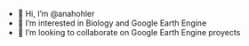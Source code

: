 - 👋 Hi, I’m @anahohler
- 👀 I’m interested in Biology and Google Earth Engine
- 💞️ I’m looking to collaborate on Google Earth Engine proyects

<!---
anahohler/anahohler is a ✨ special ✨ repository because its `README.md` (this file) appears on your GitHub profile.
You can click the Preview link to take a look at your changes.
--->
